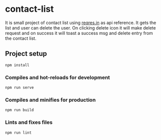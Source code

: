 # contact-list
It is small project of contact list using [reqres.in](https://reqres.in/) as api reference. It gets the list and user can delete the user. On clicking delete icon it will make delete request and on success it will toast a success msg and delete entry from the contact list.

## Project setup
```
npm install
```

### Compiles and hot-reloads for development
```
npm run serve
```

### Compiles and minifies for production
```
npm run build
```

### Lints and fixes files
```
npm run lint
```


